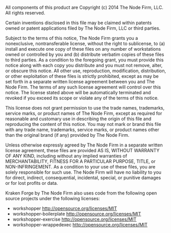 All components of this product are
Copyright (c) 2014 The Node Firm, LLC.  All rights reserved.

Certain inventions disclosed in this file may be claimed within
patents owned or patent applications filed by The Node Firm, LLC
or third parties.

Subject to the terms of this notice, The Node Firm grants you a
nonexclusive, nontransferable license, without the right to
sublicense, to (a) install and execute one copy of these files on any
number of workstations owned or controlled by you and (b) distribute
verbatim copies of these files to third parties.  As a condition to the
foregoing grant, you must provide this notice along with each copy you
distribute and you must not remove, alter, or obscure this notice. All
other use, reproduction, modification, distribution, or other
exploitation of these files is strictly prohibited, except as may be set
forth in a separate written license agreement between you and The
Node Firm.  The terms of any such license agreement will control over
this notice.  The license stated above will be automatically terminated
and revoked if you exceed its scope or violate any of the terms of this
notice.

This license does not grant permission to use the trade names,
trademarks, service marks, or product names of The Node Firm, except as
required for reasonable and customary use in describing the origin of
this file and reproducing the content of this notice.  You may not
mark or brand this file with any trade name, trademarks, service
marks, or product names other than the original brand (if any)
provided by The Node Firm.

Unless otherwise expressly agreed by The Node Firm in a separate written
license agreement, these files are provided AS IS, WITHOUT WARRANTY OF
ANY KIND, including without any implied warranties of MERCHANTABILITY,
FITNESS FOR A PARTICULAR PURPOSE, TITLE, or NON-INFRINGEMENT.
As a condition to your use of these files, you are solely responsible for
such use. The Node Firm will have no liability to you for direct,
indirect, consequential, incidental, special, or punitive damages or
for lost profits or data.

Kraken Forge by The Node Firm also uses code from the following open source
projects under the following licenses:

- workshopper              http://opensource.org/licenses/MIT
- workshopper-boilerplate  http://opensource.org/licenses/MIT
- workshopper-exercise     http://opensource.org/licenses/MIT
- workshopper-wrappedexec  http://opensource.org/licenses/MIT
